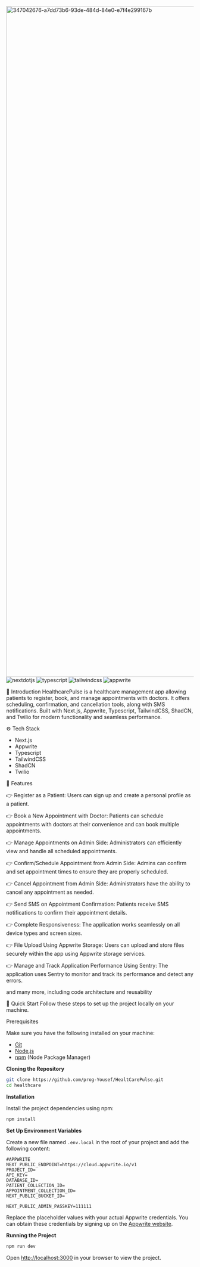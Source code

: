 

<img width="1800" alt="347042676-a7dd73b6-93de-484d-84e0-e7f4e299167b" src="https://github.com/user-attachments/assets/36049d32-ac21-4068-aab6-83a507018a58">


  <div>
    <img src="https://img.shields.io/badge/-Next_JS-black?style=for-the-badge&logoColor=white&logo=nextdotjs&color=000000" alt="nextdotjs" />
    <img src="https://img.shields.io/badge/-TypeScript-black?style=for-the-badge&logoColor=white&logo=typescript&color=3178C6" alt="typescript" />
    <img src="https://img.shields.io/badge/-Tailwind_CSS-black?style=for-the-badge&logoColor=white&logo=tailwindcss&color=06B6D4" alt="tailwindcss" />
    <img src="https://img.shields.io/badge/-Appwrite-black?style=for-the-badge&logoColor=white&logo=appwrite&color=FD366E" alt="appwrite" />
  </div>




🤖 Introduction
HealthcarePulse is a healthcare management app allowing patients to register, book, and manage appointments with doctors. It offers scheduling, confirmation, and cancellation tools, along with SMS notifications. Built with Next.js, Appwrite, Typescript, TailwindCSS, ShadCN, and Twilio for modern functionality and seamless performance.



⚙️ Tech Stack
* Next.js
* Appwrite
* Typescript
* TailwindCSS
* ShadCN
* Twilio


🔋 Features

👉 Register as a Patient: Users can sign up and create a personal profile as a patient.

👉 Book a New Appointment with Doctor: Patients can schedule appointments with doctors at their convenience and can book multiple appointments.

👉 Manage Appointments on Admin Side: Administrators can efficiently view and handle all scheduled appointments.

👉 Confirm/Schedule Appointment from Admin Side: Admins can confirm and set appointment times to ensure they are properly scheduled.

👉 Cancel Appointment from Admin Side: Administrators have the ability to cancel any appointment as needed.

👉 Send SMS on Appointment Confirmation: Patients receive SMS notifications to confirm their appointment details.

👉 Complete Responsiveness: The application works seamlessly on all device types and screen sizes.

👉 File Upload Using Appwrite Storage: Users can upload and store files securely within the app using Appwrite storage services.


👉 Manage and Track Application Performance Using Sentry: The application uses Sentry to monitor and track its performance and detect any errors.

and many more, including code architecture and reusability


🤸 Quick Start
Follow these steps to set up the project locally on your machine.

Prerequisites

Make sure you have the following installed on your machine:

- [Git](https://git-scm.com/)
- [Node.js](https://nodejs.org/en)
- [npm](https://www.npmjs.com/) (Node Package Manager)

**Cloning the Repository**

```bash
git clone https://github.com/prog-Yousef/HealtCarePulse.git
cd healthcare
```

**Installation**

Install the project dependencies using npm:

```bash
npm install
```

**Set Up Environment Variables**

Create a new file named `.env.local` in the root of your project and add the following content:

```env
#APPWRITE
NEXT_PUBLIC_ENDPOINT=https://cloud.appwrite.io/v1
PROJECT_ID=
API_KEY=
DATABASE_ID=
PATIENT_COLLECTION_ID=
APPOINTMENT_COLLECTION_ID=
NEXT_PUBLIC_BUCKET_ID=

NEXT_PUBLIC_ADMIN_PASSKEY=111111
```

Replace the placeholder values with your actual Appwrite credentials. You can obtain these credentials by signing up on the [Appwrite website](https://appwrite.io/).

**Running the Project**

```bash
npm run dev
```

Open [http://localhost:3000](http://localhost:3000) in your browser to view the project.
